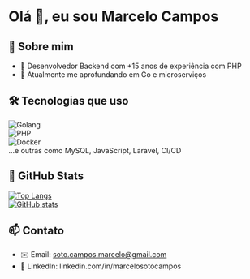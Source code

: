 # Olá 👋, eu sou Marcelo Campos

## 🧠 Sobre mim
- 🔹 Desenvolvedor Backend com +15 anos de experiência com PHP
- 🌱 Atualmente me aprofundando em Go e microserviços

## 🛠 Tecnologias que uso  
![Golang](https://img.shields.io/badge/-Golang-00ADD8?style=flat-square&logo=go)  
![PHP](https://img.shields.io/badge/-PHP-777BB4?style=flat-square&logo=php)  
![Docker](https://img.shields.io/badge/-Docker-2496ED?style=flat-square&logo=docker)  
...e outras como MySQL, JavaScript, Laravel, CI/CD

## 🚀 GitHub Stats  
[![Top Langs](https://github-readme-stats.vercel.app/api/top-langs/?username=sk8sta13&theme=tokyonight)](https://github.com/anuraghazra/github-readme-stats)  
[![GitHub stats](https://github-readme-stats.vercel.app/api?username=sk8sta13&show_icons=true&theme=tokyonight)](https://github.com/anuraghazra/github-readme-stats)

## 📫 Contato  
- ✉️ Email: soto.campos.marcelo@gmail.com  
- 💼 LinkedIn: linkedin.com/in/marcelosotocampos
